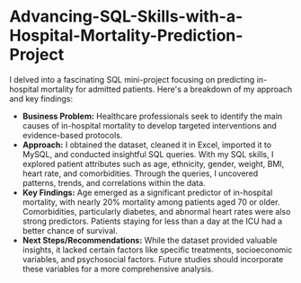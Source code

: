 # Advancing-SQL-Skills-with-a-Hospital-Mortality-Prediction-Project

I delved into a fascinating SQL mini-project focusing on predicting in-hospital mortality for admitted patients. Here's a breakdown of my approach and key findings:

- **Business Problem:** Healthcare professionals seek to identify the main causes of in-hospital mortality to develop targeted interventions and evidence-based protocols.
- **Approach:** I obtained the dataset, cleaned it in Excel, imported it to MySQL, and conducted insightful SQL queries. With my SQL skills, I explored patient attributes such as age, ethnicity, gender, weight, BMI, heart rate, and comorbidities. Through the queries, I uncovered patterns, trends, and correlations within the data.
- **Key Findings:** Age emerged as a significant predictor of in-hospital mortality, with nearly 20% mortality among patients aged 70 or older. Comorbidities, particularly diabetes, and abnormal heart rates were also strong predictors. Patients staying for less than a day at the ICU had a better chance of survival.
- **Next Steps/Recommendations:** While the dataset provided valuable insights, it lacked certain factors like specific treatments, socioeconomic variables, and psychosocial factors. Future studies should incorporate these variables for a more comprehensive analysis.
